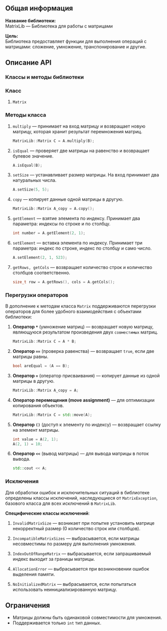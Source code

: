 ## Общая информация

**Название библиотеки:**  
MatrixLib — Библиотека для работы с матрицами

**Цель:**  
Библиотека предоставляет функции для выполнения операций с матрицами: сложение, умножение, транспонирование и другие.

## Описание API

### Классы и методы библиотеки

### Класс
1. `Matrix`

### Методы класса
1. `multiply` — принимает на вход матрицу и возвращает новую матрицу, которая хранит результат перемножения матриц. 

    ```cpp
    MatrixLib::Matrix C = A.multiply(B);
    ```
    
2. `isEqual` — проверяет две матрицы на равенство и возвращает булевое значение. 

    ```cpp
    A.isEqual(B);
    ```
    
3. `setSize` — устанавливает размер матрицы. На вход принимает два натуральных числа.

    ```cpp
    A.setSize(5, 5);
    ```
    
4. `copy` — копирует данные одной матрицы в другую. 

    ```cpp
    MatrixLib::Matrix A_copy = A.copy();
    ```
    
5. `getElement` — взятие элемента по индексу. Принимает два параметра: индексы по строке и по столбцу.

    ```cpp
    int number = A.getElement(2, 1);
    ```
    
6. `setElement` — вставка элемента по индексу. Принимает три параметра: индекс по строке, индекс по столбцу и само число.

    ```cpp
    A.setElement(2, 1, 523);
    ```
    
7. `getRows, getCols` — возвращает количество строк и количество столбцов соответственно.

    ```cpp
    size_t row = A.getRows(), cols = A.getCols();
    ```

### Перегрузки операторов
В дополнение к методам класса `Matrix` поддерживаются перегрузки операторов для более удобного взаимодействия с объектами библиотеки:

1. **Оператор `*`** (умножение матриц) — возвращает новую матрицу, являющуюся результатом произведения двух `совместимых` матриц.

    ```cpp
    MatrixLib::Matrix C = A * B;
    ```

2. **Оператор `==`** (проверка равенства) — возвращает `true`, если две матрицы равны.

    ```cpp
    bool areEqual = (A == B);
    ```

3. **Оператор `=`** (оператор присваивания) — копирует данные из одной матрицы в другую.

    ```cpp
    MatrixLib::Matrix A_copy = A;
    ```

4. **Оператор перемещения (move assignment)** — для оптимизации копирования объектов.

    ```cpp
    MatrixLib::Matrix C = std::move(A);
    ```

5. **Оператор `()`** (доступ к элементу по индексу) — возвращает ссылку на элемент матрицы. 

    ```cpp
    int value = A(2, 1);
    A(2, 1) = 10;
    ```

6. **Оператор `<<`** (вывод матрицы) — для вывода матрицы в поток вывода.

    ```cpp
    std::cout << A;
    ```

### Исключения

Для обработки ошибок и исключительных ситуаций в библиотеке определены классы исключений, наследующиеся от `MatrixException`, базового класса для всех исключений в `MatrixLib`.

**Специфические классы исключений**:
1. `InvalidMatrixSize` — возникает при попытке установить матрице некорректный размер (0 количество строк или столбцов).

2. `IncompatibleMatrixSizes` — выбрасывается, если матрицы несовместимы по размеру для выполнения умножения.

3. `IndexOutOfRangeMatrix` — выбрасывается, если запрашиваемый индекс выходит за границы матрицы.

4. `AllocationError` — выбрасывается при возникновении ошибок выделения памяти.

5. `NoInitializedMatrix` — выбрасывается, если попытаться использовать неинициализированную матрицу.

## Ограничения
 - Матрицы должны быть одинаковой совместимости для умножения.
 - Поддерживается только `int` тип данных.
